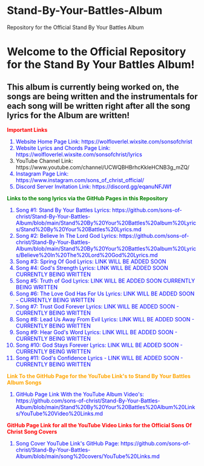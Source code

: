 # Stand-By-Your-Battles-Album
Repository for the Official Stand By Your Battles Album

<h1> Welcome to the Official Repository for the Stand By Your Battles Album!</h1>
<h2>This album is currently being worked on, the songs are being written and the instrumentals for each song will be written right after all the song lyrics for the Album are written!</h2> 

<p style="color:red"><b>Important Links</b></p>
<ol>
  <li style="color:blue"> Website Home Page Link: https://wolfloverlel.wixsite.com/sonsofchrist </li>
  <li style="color:blue"> Website Lyrics and Chords Page Link: https://wolfloverlel.wixsite.com/sonsofchrist/lyrics </li>
  <li style="color::blue"> YouTube Channel Link: https://www.youtube.com/channel/UCWQBHBrhcKkleHCNB3g_mZQ/ </li>
  <li style="color:blue"> Instagram Page Link: https://www.instagram.com/sons_of_christ_official/ </li>
  <li style="color:blue"> Discord Server Invitation Link: https://discord.gg/eqanuNFJWf </li>
  </ol>
  
  <p style="color:green"><b>Links to the song lyrics via the GitHub Pages in this Repository</b></p>
 <ol>
  <li style="color:blue"> Song #1: Stand By Your Battles Lyrics: https://github.com/sons-of-christ/Stand-By-Your-Battles-Album/blob/main/Stand%20By%20Your%20Battles%20album%20Lyrics/Stand%20By%20Your%20Battles%20Lyrics.md </li>
  <li style="color:blue"> Song #2: Believe In The Lord God Lyrics: https://github.com/sons-of-christ/Stand-By-Your-Battles-Album/blob/main/Stand%20By%20Your%20Battles%20album%20Lyrics/Believe%20In%20The%20Lord%20God%20Lyrics.md </li>
  <li style="color:blue"> Song #3: Spring Of God Lyrics: LINK WILL BE ADDED SOON </li>
  <li style="color:blue"> Song #4: God's Strength Lyrics: LINK WILL BE ADDED SOON CURRENTLY BEING WRITTEN </li>
  <li style="color:blue"> Song #5: Truth of God Lyrics: LINK WILL BE ADDED SOON CURRENTLY BEING WRITTEN </li>
  <li style="color:blue"> Song #6: The Love God Has For Us Lyrics: LINK WILL BE ADDED SOON - CURRENTLY BEING WRITTEN </li>
  <li style="color:blue"> Song #7: Trust God Forever Lyrics: LINK WILL BE ADDED SOON - CURRENTLY BEING WRITTEN </li>
  <li style="color:blue"> Song #8: Lead Us Away From Evil Lyrics: LINK WILL BE ADDED SOON - CURRENTLY BEING WRITTEN </li>
  <li style="color:blue"> Song #9: Hear God's Word Lyrics: LINK WILL BE ADDED SOON - CURRENTLY BEING WRITTEN </li>
  <li style="color:blue"> Song #10: God Stays Forever Lyrics: LINK WILL BE ADDED SOON - CURRENTLY BEING WRITTEN </li>
  <li style="color:blue"> Song #11: God's Confidence Lyrics - LINK WILL BE ADDED SOON - CURRENTLY BEING WRITTEN </li>
  </ol>
  
  <p style="color:orange"><b> Link To the GitHub Page for the YouTube Link's to Stand By Your Battles Album Songs</b></p>
  <ol>
   <li style="color:blue"> GitHub Page Link With the YouTube Album Video's: https://github.com/sons-of-christ/Stand-By-Your-Battles-Album/blob/main/Stand%20By%20Your%20Battles%20Album%20Links/YouTube%20Video%20Links.md </li>
  </ol>
  
  <p style="color:red"><b> GitHub Page Link for all the YouTube Video Links for the Official Sons Of Christ Song Covers </b></p>
  <ol>
  <li style="color:blue">Song Cover YouTube Link's GitHub Page: https://github.com/sons-of-christ/Stand-By-Your-Battles-Album/blob/main/song%20covers/YouTube%20Links.md </li>
  </ol>
